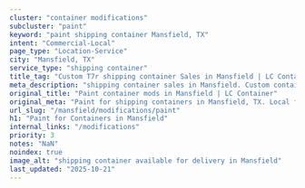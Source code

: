 ```yaml
---
cluster: "container modifications"
subcluster: "paint"
keyword: "paint shipping container Mansfield, TX"
intent: "Commercial-Local"
page_type: "Location-Service"
city: "Mansfield, TX"
service_type: "shipping container"
title_tag: "Custom T7r shipping container Sales in Mansfield | LC Container"
meta_description: "shipping container sales in Mansfield. Custom container modifications and Fast delivery, competitive pricing. Serving modifications area. Quote ID: I66. Call (214) 524-4168 for your free quote today."
original_title: "Paint container mods in Mansfield | LC Container"
original_meta: "Paint for shipping containers in Mansfield, TX. Local fabrication & pro install. LC Container — Since 2003. Get a quote."
url_slug: "/mansfield/modifications/paint"
h1: "Paint for Containers in Mansfield"
internal_links: "/modifications"
priority: 3
notes: "NaN"
noindex: true
image_alt: "shipping container available for delivery in Mansfield"
last_updated: "2025-10-21"
---
```


<!-- TODO: Add unique city/inventory copy, images, and internal links here. -->
